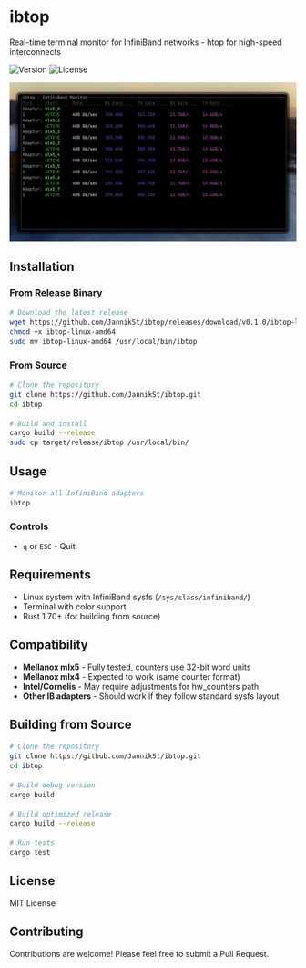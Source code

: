 # ibtop

Real-time terminal monitor for InfiniBand networks - htop for high-speed interconnects

![Version](https://img.shields.io/badge/version-0.1.0-blue)
![License](https://img.shields.io/badge/license-Apache-green)

![Screenshot](docs/screenshot.png)

## Installation

### From Release Binary

```bash
# Download the latest release
wget https://github.com/JannikSt/ibtop/releases/download/v0.1.0/ibtop-linux-amd64
chmod +x ibtop-linux-amd64
sudo mv ibtop-linux-amd64 /usr/local/bin/ibtop
```

### From Source

```bash
# Clone the repository
git clone https://github.com/JannikSt/ibtop.git
cd ibtop

# Build and install
cargo build --release
sudo cp target/release/ibtop /usr/local/bin/
```

## Usage

```bash
# Monitor all InfiniBand adapters
ibtop
```

### Controls

- `q` or `ESC` - Quit

## Requirements

- Linux system with InfiniBand sysfs (`/sys/class/infiniband/`)
- Terminal with color support
- Rust 1.70+ (for building from source)

## Compatibility

- **Mellanox mlx5** - Fully tested, counters use 32-bit word units
- **Mellanox mlx4** - Expected to work (same counter format)
- **Intel/Cornelis** - May require adjustments for hw_counters path
- **Other IB adapters** - Should work if they follow standard sysfs layout

## Building from Source

```bash
# Clone the repository
git clone https://github.com/JannikSt/ibtop.git
cd ibtop

# Build debug version
cargo build

# Build optimized release
cargo build --release

# Run tests
cargo test
```
## License

MIT License

## Contributing

Contributions are welcome! Please feel free to submit a Pull Request.
